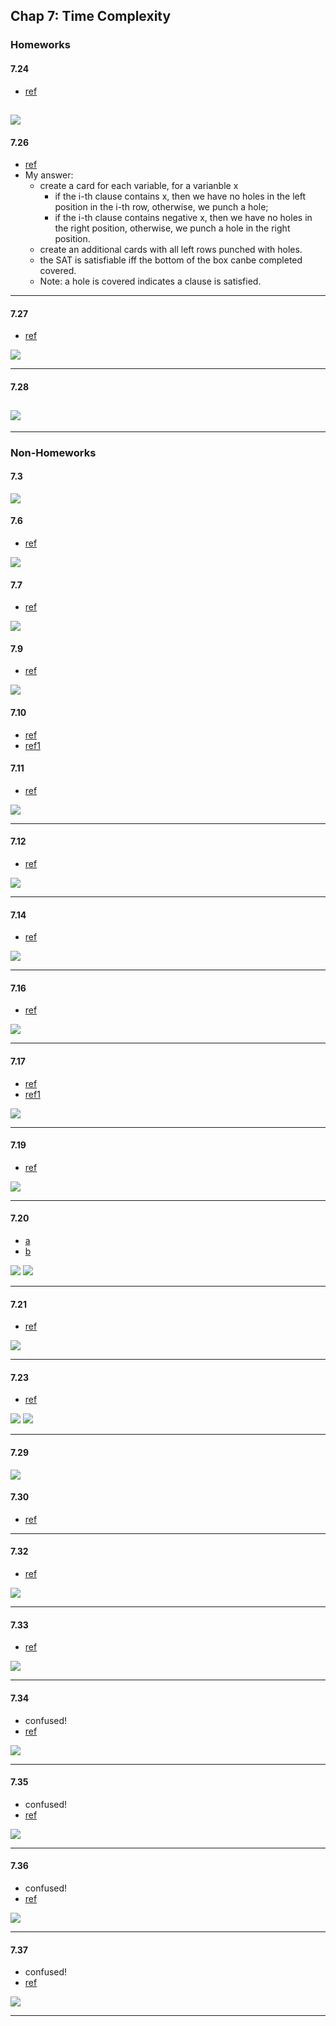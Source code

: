 ## Chap 7: Time Complexity

### Homeworks
#### 7.24
- [ref](http://people.cs.nctu.edu.tw/~sctsai/fc/hw/hw6_sol.pdf)

![](../figs/7-24.PNG)
----

#### 7.26
- [ref](https://github.com/sstephens/sstephens1/blob/master/dev/comp_theory/asst8/asst8c.tex)
- My answer:
  - create a card for each variable, for a varianble x
    - if the i-th clause contains x, then we have no holes in the left position in the i-th row, otherwise, we punch a hole;
    - if the i-th clause contains negative x, then we have no holes in the right position, otherwise, we punch a hole in the right position.
  - create an additional cards with all left rows punched with holes.
  - the SAT is satisfiable iff the bottom of the box canbe completed covered.
  - Note: a hole is covered indicates a clause is satisfied.
  
----

#### 7.27
- [ref](http://cgi.csc.liv.ac.uk/~igor/COMP309/3CP.pdf)

![](../figs/7-27.PNG)

----

#### 7.28
![](../figs/7-28.PNG)
----



---




### Non-Homeworks
#### 7.3
![](../figs/7-3.PNG)

#### 7.6
- [ref](http://cseweb.ucsd.edu/classes/fa01/cse105_B/hw3ans.pdf)

![](../figs/7-6.PNG)

#### 7.7
- [ref](http://cseweb.ucsd.edu/classes/fa01/cse105_B/hw3ans.pdf)

![](../figs/7-7.PNG)

#### 7.9
- [ref](https://web.njit.edu/~marvin/cs341/hw/hwsoln11.pdf)

![](../figs/7-9.PNG)

#### 7.10
- [ref](http://math.stackexchange.com/questions/28194/how-to-show-that-all-dfa-is-in-p)
- [ref1](https://sites.google.com/site/drriggsnewsite/classlist/cot5310summer2010/assg-9)

#### 7.11
- [ref](http://web.cse.ohio-state.edu/~lrademac/Sp15_6321/ps4sol.pdf)

![](../figs/7-11.PNG)

---

#### 7.12
- [ref](http://people.cs.nctu.edu.tw/~sctsai/fc/hw/hw6_sol.pdf)

![](../figs/7-12.PNG)

----

#### 7.14
- [ref](http://tuvalu.santafe.edu/~moore/theory/homework5solutions.pdf)

![](../figs/7-14.PNG)

----

#### 7.16
- [ref](http://www.cs.virginia.edu/~evans/cs3102-s10/ps/ps6/ps6-comments.pdf)

![](../figs/7-16.PNG)

----

#### 7.17
- [ref](http://www.cs.berkeley.edu/~luca/cs172-07/solutions/sol6.pdf)
- [ref1](http://people.cs.aau.dk/~srba/courses/tutorials-CC-10/t12-sol.pdf)

![](../figs/7-17.PNG)

----

#### 7.19
- [ref](http://www.phil.uu.nl/logcom/jaar/2011-2012/aantekeningen/uitwerkingen-opgaven-sipser.pdf)

![](../figs/7-19.PNG)

----

#### 7.20
- [a](https://web.njit.edu/~marvin/cs341/hw/hwsoln13.pdf)
- [b](http://www.phil.uu.nl/logcom/jaar/2011-2012/aantekeningen/uitwerkingen-opgaven-sipser.pdf)

![](../figs/7-20-a.PNG)
![](../figs/7-20-b.PNG)

----

#### 7.21
- [ref](ftp://ftp.cis.upenn.edu/pub/cis511/public_html/Spring07/sol5.pdf)

![](../figs/7-21.PNG)

----

#### 7.23
- [ref](http://www.phil.uu.nl/logcom/jaar/2011-2012/aantekeningen/uitwerkingen-opgaven-sipser.pdf)

![](../figs/7-23-a.PNG)
![](../figs/7-23-b.PNG)

---

#### 7.29
![](../figs/7-29.PNG)

#### 7.30
- [ref](http://vorsgald.livejournal.com/39051.html)

----

#### 7.32
- [ref](http://www.cs.nthu.edu.tw/~wkhon/assignments/assign5ans.pdf)

![](../figs/7-32.PNG)

----

#### 7.33
- [ref](http://www.cs.berkeley.edu/~luca/cs172-07/practice2-sol.pdf)

![](../figs/7-33.PNG)

----

#### 7.34
- confused!
- [ref](https://people.cs.umass.edu/~barring/cs311/exams/finpracsol.html)

![](../figs/7-34.PNG)

----

#### 7.35
- confused!
- [ref](http://www.cs.nthu.edu.tw/~wkhon/assignments/assign5ans.pdf)

![](../figs/7-35.PNG)

----

#### 7.36
- confused!
- [ref](http://cs.brown.edu/courses/gs019/asgn/hw4.sol.pdf)

![](../figs/7-36.PNG)

----

#### 7.37
- confused!
- [ref](http://ezekiel.vancouver.wsu.edu/~cs516/final/exam/2009/final-soln.pdf)

![](../figs/7-37.PNG)

----

